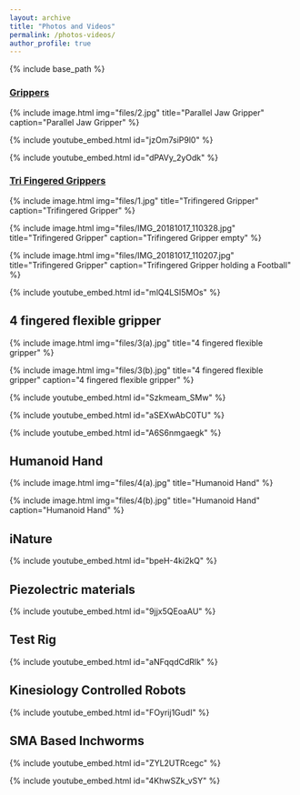 ```yaml
---
layout: archive
title: "Photos and Videos"
permalink: /photos-videos/
author_profile: true
---
```


{% include base_path %}

### [Grippers](photos-videos/grippers/)

{% include image.html
            img="files/2.jpg"
            title="Parallel Jaw Gripper"
            caption="Parallel Jaw Gripper" %}
            
{% include youtube_embed.html id="jzOm7siP9l0" %}

{% include youtube_embed.html id="dPAVy_2yOdk" %}

### [Tri Fingered Grippers](cv/)
            
{% include image.html
            img="files/1.jpg"
            title="Trifingered Gripper"
            caption="Trifingered Gripper" %}
            
{% include image.html
            img="files/IMG_20181017_110328.jpg"
            title="Trifingered Gripper"
            caption="Trifingered Gripper empty" %}

{% include image.html
            img="files/IMG_20181017_110207.jpg"
            title="Trifingered Gripper"
            caption="Trifingered Gripper holding a Football" %}

{% include youtube_embed.html id="mlQ4LSI5MOs" %}

## 4 fingered flexible gripper
            
{% include image.html
            img="files/3(a).jpg"
            title="4 fingered flexible gripper" %}

{% include image.html
            img="files/3(b).jpg"
            title="4 fingered flexible gripper"
            caption="4 fingered flexible gripper" %}

{% include youtube_embed.html id="Szkmeam_SMw" %}

{% include youtube_embed.html id="aSEXwAbC0TU" %}

{% include youtube_embed.html id="A6S6nmgaegk" %}

## Humanoid Hand

{% include image.html
            img="files/4(a).jpg"
            title="Humanoid Hand" %}

{% include image.html
            img="files/4(b).jpg"
            title="Humanoid Hand"
            caption="Humanoid Hand" %}


## iNature

{% include youtube_embed.html id="bpeH-4ki2kQ" %}

## Piezolectric materials

{% include youtube_embed.html id="9jjx5QEoaAU" %}

## Test Rig

{% include youtube_embed.html id="aNFqqdCdRlk" %}

## Kinesiology Controlled Robots

{% include youtube_embed.html id="FOyrij1GudI" %}

## SMA Based Inchworms

{% include youtube_embed.html id="ZYL2UTRcegc" %}

{% include youtube_embed.html id="4KhwSZk_vSY" %}




